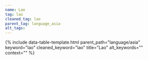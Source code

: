 ```yaml
---
name: Lao
tag: lao
cleaned_tag: lao
parent_tag: language_asia
alt_tags: 
---
```


{% include data-table-template.html 
  parent_path="language/asia" 
  keyword="lao" 
  cleaned_keyword="lao" 
  title="Lao"
  alt_keywords=""
  context=""
%}

